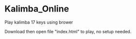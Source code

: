 # Kalimba_Online
Play kalimba 17 keys using brower

Download then open file "index.html" to play, no setup needed.
